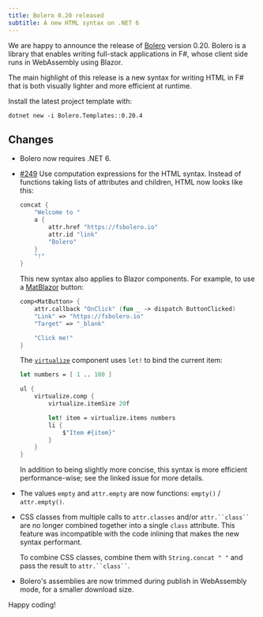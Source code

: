 ```yaml
---
title: Bolero 0.20 released
subtitle: A new HTML syntax on .NET 6
---
```


We are happy to announce the release of [Bolero](https://fsbolero.io) version 0.20.
Bolero is a library that enables writing full-stack applications in F#, whose client side runs in WebAssembly using Blazor.

The main highlight of this release is a new syntax for writing HTML in F# that is both visually lighter and more efficient at runtime.

Install the latest project template with:

```
dotnet new -i Bolero.Templates::0.20.4
```

## Changes

* Bolero now requires .NET 6.

* [#249](https://github.com/fsbolero/Bolero/issues/249) Use computation expressions for the HTML syntax.
    Instead of functions taking lists of attributes and children, HTML now looks like this:

    ```fsharp
    concat {
        "Welcome to "
        a {
            attr.href "https://fsbolero.io"
            attr.id "link"
            "Bolero"
        }
        "!"
    }
    ```

    This new syntax also applies to Blazor components.
    For example, to use a [MatBlazor](https://www.matblazor.com/) button:

    ```fsharp
    comp<MatButton> {
        attr.callback "OnClick" (fun _ -> dispatch ButtonClicked)
        "Link" => "https://fsbolero.io"
        "Target" => "_blank"

        "Click me!"
    }
    ```

    The [`virtualize`](20210417-bolero-0-17-released) component uses `let!` to bind the current item:

    ```fsharp
    let numbers = [ 1 .. 100 ]

    ul {
        virtualize.comp {
            virtualize.itemSize 20f

            let! item = virtualize.items numbers
            li {
                $"Item #{item}"
            }
        }
    }
    ```

    In addition to being slightly more concise, this syntax is more efficient performance-wise; see the linked issue for more details.

* The values `empty` and `attr.empty` are now functions: `empty()` / `attr.empty()`.

* CSS classes from multiple calls to `attr.classes` and/or ``` attr.``class`` ``` are no longer combined together into a single `class` attribute.
    This feature was incompatible with the code inlining that makes the new syntax performant.

    To combine CSS classes, combine them with `String.concat " "` and pass the result to ``` attr.``class`` ```.

* Bolero's assemblies are now trimmed during publish in WebAssembly mode, for a smaller download size.

Happy coding!
